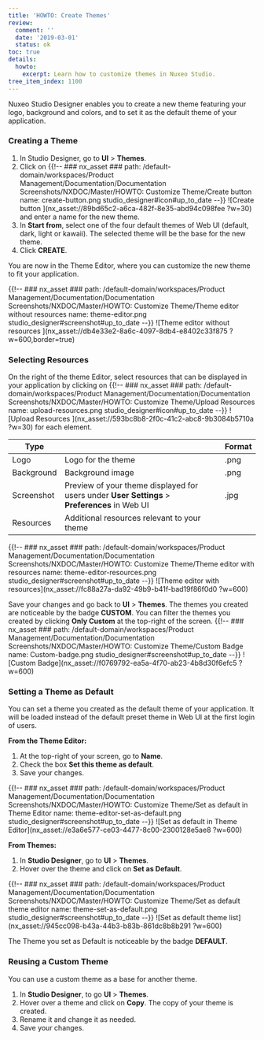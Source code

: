 ```yaml
---
title: 'HOWTO: Create Themes'
review:
  comment: ''
  date: '2019-03-01'
  status: ok
toc: true
details:
  howto:
    excerpt: Learn how to customize themes in Nuxeo Studio.
tree_item_index: 1100
---
```


Nuxeo Studio Designer enables you to create a new theme featuring your logo, background and colors, and to set it as the default theme of your application.

### Creating a Theme

1. In Studio Designer, go to **UI** > **Themes**.
1. Click on {{!--     ### nx_asset ###
       path: /default-domain/workspaces/Product Management/Documentation/Documentation Screenshots/NXDOC/Master/HOWTO: Customize Theme/Create button
       name: create-button.png
       studio_designer#icon#up_to_date
   --}}
   ![Create button ](nx_asset://89bd65c2-a6ca-482f-8e35-abd94c098fee ?w=30) and enter a name for the new theme.
1. In **Start from**, select one of the four default themes of Web UI (default, dark, light or kawaii). The selected theme will be the base for the new theme.
1. Click **CREATE**.

You are now in the Theme Editor, where you can customize the new theme to fit your application.

{{!--     ### nx_asset ###
    path: /default-domain/workspaces/Product Management/Documentation/Documentation Screenshots/NXDOC/Master/HOWTO: Customize Theme/Theme editor without resources
    name: theme-editor.png
    studio_designer#screenshot#up_to_date
--}}
![Theme editor without resources ](nx_asset://db4e33e2-8a6c-4097-8db4-e8402c33f875 ?w=600,border=true)

### Selecting Resources

On the right of the theme Editor, select resources that can be displayed in your application by clicking on {{!--     ### nx_asset ###
    path: /default-domain/workspaces/Product Management/Documentation/Documentation Screenshots/NXDOC/Master/HOWTO: Customize Theme/Upload Resources
    name: upload-resources.png
    studio_designer#icon#up_to_date
--}}
![Upload Resources ](nx_asset://593bc8b8-2f0c-41c2-abc8-9b3084b5710a ?w=30) for each element.

| Type       | &nbsp;                                                                                        | Format |
| ---------- | --------------------------------------------------------------------------------------------- | ------ |
| Logo       | Logo for the theme                                                                            | .png   |
| Background | Background image                                                                              | .png   |
| Screenshot | Preview of your theme displayed for users under **User Settings** > **Preferences** in Web UI | .jpg   |
| Resources  | Additional resources relevant to your theme                                                   | &nbsp; |

{{!--     ### nx_asset ###
    path: /default-domain/workspaces/Product Management/Documentation/Documentation Screenshots/NXDOC/Master/HOWTO: Customize Theme/Theme editor with resources
    name: theme-editor-resources.png
    studio_designer#screenshot#up_to_date
--}}
![Theme editor with resources](nx_asset://fc88a27a-da92-49b9-b41f-bad19f86f0d0 ?w=600)

Save your changes and go back to **UI** > **Themes**. The themes you created are noticeable by the badge **CUSTOM**. You can filter the themes you created by clicking **Only Custom** at the top-right of the screen.
{{!--     ### nx_asset ###
    path: /default-domain/workspaces/Product Management/Documentation/Documentation Screenshots/NXDOC/Master/HOWTO: Customize Theme/Custom Badge
    name: Custom-badge.png
    studio_designer#screenshot#up_to_date
--}}
![Custom Badge](nx_asset://f0769792-ea5a-4f70-ab23-4b8d30f6efc5 ?w=600)

### Setting a Theme as Default

You can set a theme you created as the default theme of your application. It will be loaded instead of the default preset theme in Web UI at the first login of users.

**From the Theme Editor:**

1. At the top-right of your screen, go to **Name**.
1. Check the box **Set this theme as default**.
1. Save your changes.

{{!--     ### nx_asset ###
    path: /default-domain/workspaces/Product Management/Documentation/Documentation Screenshots/NXDOC/Master/HOWTO: Customize Theme/Set as default in Theme Editor
    name: theme-editor-set-as-default.png
    studio_designer#screenshot#up_to_date
--}}
![Set as default in Theme Editor](nx_asset://e3a6e577-ce03-4477-8c00-2300128e5ae8 ?w=600)

**From Themes:**

1. In **Studio Designer**, go to **UI** > **Themes**.
1. Hover over the theme and click on **Set as Default**.

{{!--     ### nx_asset ###
    path: /default-domain/workspaces/Product Management/Documentation/Documentation Screenshots/NXDOC/Master/HOWTO: Customize Theme/Set as default theme editor
    name: theme-set-as-default.png
    studio_designer#screenshot#up_to_date
--}}
![Set as default theme list](nx_asset://945cc098-b43a-44b3-b83b-861dc8b8b291 ?w=600)

The Theme you set as Default is noticeable by the badge **DEFAULT**.

### Reusing a Custom Theme

You can use a custom theme as a base for another theme.

1. In **Studio Designer**, to go **UI** > **Themes**.
1. Hover over a theme and click on **Copy**.
   The copy of your theme is created.
1. Rename it and change it as needed.
1. Save your changes.
